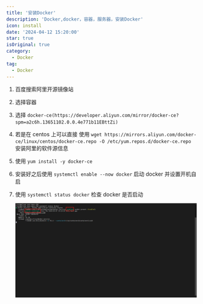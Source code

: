 ```yaml
---
title: '安装Docker'
description: 'Docker,docker，容器，服务器，安装Docker'
icon: install
date: '2024-04-12 15:20:00'
star: true
isOriginal: true
category:
  - Docker
tag:
  - Docker
---
```


1. 百度搜索阿里开源镜像站

2. 选择容器

3. 选择 `docker-ce(https://developer.aliyun.com/mirror/docker-ce?spm=a2c6h.13651102.0.0.4e771b11EBttZi)`

4. 若是在 centos 上可以直接 使用 `wget https://mirrors.aliyun.com/docker-ce/linux/centos/docker-ce.repo -O /etc/yum.repos.d/docker-ce.repo` 安装阿里的软件源信息

5. 使用 `yum install -y docker-ce`

6. 安装好之后使用 `systemctl enable --now docker` 启动 docker 并设置开机自启

7. 使用 `systemctl status docker` 检查 docker 是否启动

   ![检查Docker是否启动](image.png)
